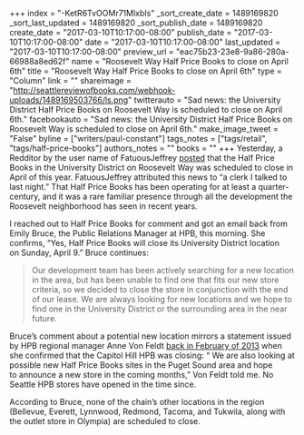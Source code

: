 +++
index = "-KetR6TvOOMr71MlxbIs"
_sort_create_date = 1489169820
_sort_last_updated = 1489169820
_sort_publish_date = 1489169820
create_date = "2017-03-10T10:17:00-08:00"
publish_date = "2017-03-10T10:17:00-08:00"
date = "2017-03-10T10:17:00-08:00"
last_updated = "2017-03-10T10:17:00-08:00"
preview_url = "eac75b23-23e8-9a86-280a-66988a8ed62f"
name = "Roosevelt Way Half Price Books to close on April 6th"
title = "Roosevelt Way Half Price Books to close on April 6th"
type = "Column"
link = ""
shareimage = "http://seattlereviewofbooks.com/webhook-uploads/1489169503766/ls.png"
twitterauto = "Sad news: the University District Half Price Books on Roosevelt Way is scheduled to close on April 6th."
facebookauto = "Sad news: the University District Half Price Books on Roosevelt Way is scheduled to close on April 6th."
make_image_tweet = "False"
byline = ["writers/paul-constant"]
tags_notes = ["tags/retail", "tags/half-price-books"]
authors_notes = ""
books = ""
+++
Yesterday, a Redditor by the user name of FatuousJeffrey [posted]( https://www.reddit.com/r/SeattleWA/comments/5ygifw/half_price_books_in_u_district_to_close_in_april/) that the Half Price Books in the University District on Roosevelt Way was scheduled to close in April of this year. FatuousJeffrey attributed this news to “a clerk I talked to last night.” That Half Price Books has been operating for at least a quarter-century, and it was a rare familiar presence through all the development the Roosevelt neighborhood has seen in recent years. 

I reached out to Half Price Books for comment and got an email back from Emily Bruce, the Public Relations Manager at HPB, this morning. She confirms, “Yes, Half Price Books will close its University District location on Sunday, April 9.” Bruce continues: 

<blockquote> Our development team has been actively searching for a new location in the area, but has been unable to find one that fits our new store criteria, so we decided to close the store in conjunction with the end of our lease. We are always looking for new locations and we hope to find one in the University District or the surrounding area in the near future. </blockquote>

Bruce’s comment about a potential new location mirrors a statement issued by HPB regional manager Anne Von Feldt [back in February of 2013]( http://www.thestranger.com/slog/archives/2013/02/14/capitol-hill-half-price-books-to-close-june-2nd) when she confirmed that the Capitol Hill HPB was closing: “ We are also looking at possible new Half Price Books sites in the Puget Sound area and hope to announce a new store in the coming months,” Von Feldt told me. No Seattle HPB stores have opened in the time since.

According to Bruce, none of the chain’s other locations in the region (Bellevue, Everett, Lynnwood, Redmond, Tacoma, and Tukwila, along with the outlet store in Olympia) are scheduled to close.